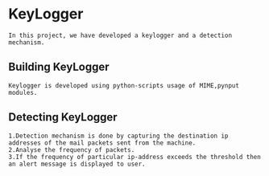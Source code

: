 # KeyLogger
`
In this project, we have developed a keylogger and a detection mechanism.
`
## Building KeyLogger
```
Keylogger is developed using python-scripts usage of MIME,pynput modules.
```
## Detecting KeyLogger
```
1.Detection mechanism is done by capturing the destination ip addresses of the mail packets sent from the machine.
2.Analyse the frequency of packets.
3.If the frequency of particular ip-address exceeds the threshold then an alert message is displayed to user.
```
